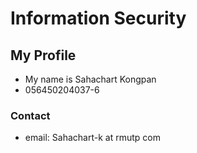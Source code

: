 # Information Security
## My Profile
- My name is Sahachart Kongpan
- 056450204037-6
### Contact
- email: Sahachart-k at rmutp com